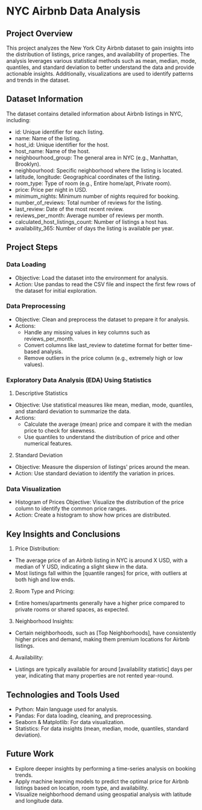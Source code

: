 # NYC Airbnb Data Analysis

## Project Overview
This project analyzes the New York City Airbnb dataset to gain insights into the distribution of listings, price ranges, and availability of properties. The analysis leverages various statistical methods such as mean, median, mode, quantiles, and standard deviation to better understand the data and provide actionable insights. Additionally, visualizations are used to identify patterns and trends in the dataset.

## Dataset Information
The dataset contains detailed information about Airbnb listings in NYC, including:

+ id: Unique identifier for each listing.
+ name: Name of the listing.
+ host_id: Unique identifier for the host.
+ host_name: Name of the host.
+ neighbourhood_group: The general area in NYC (e.g., Manhattan, Brooklyn).
+ neighbourhood: Specific neighborhood where the listing is located.
+ latitude, longitude: Geographical coordinates of the listing.
+ room_type: Type of room (e.g., Entire home/apt, Private room).
+ price: Price per night in USD.
+ minimum_nights: Minimum number of nights required for booking.
+ number_of_reviews: Total number of reviews for the listing.
+ last_review: Date of the most recent review.
+ reviews_per_month: Average number of reviews per month.
+ calculated_host_listings_count: Number of listings a host has.
+ availability_365: Number of days the listing is available per year.

## Project Steps
### Data Loading
+ Objective: Load the dataset into the environment for analysis.
+ Action: Use pandas to read the CSV file and inspect the first few rows of the dataset for initial exploration.

### Data Preprocessing
+ Objective: Clean and preprocess the dataset to prepare it for analysis.
+ Actions:
  + Handle any missing values in key columns such as reviews_per_month.
  + Convert columns like last_review to datetime format for better time-based analysis.
  + Remove outliers in the price column (e.g., extremely high or low values).

### Exploratory Data Analysis (EDA) Using Statistics

1. Descriptive Statistics

+ Objective: Use statistical measures like mean, median, mode, quantiles, and standard deviation to summarize the data.
+ Actions:
  + Calculate the average (mean) price and compare it with the median price to check for skewness.
  + Use quantiles to understand the distribution of price and other numerical features.

2. Standard Deviation

+ Objective: Measure the dispersion of listings' prices around the mean.
+ Action: Use standard deviation to identify the variation in prices.

### Data Visualization
+ Histogram of Prices
Objective: Visualize the distribution of the price column to identify the common price ranges.
+ Action: Create a histogram to show how prices are distributed.

## Key Insights and Conclusions
1. Price Distribution:

+ The average price of an Airbnb listing in NYC is around X USD, with a median of Y USD, indicating a slight skew in the data.
+ Most listings fall within the [quantile ranges] for price, with outliers at both high and low ends.

2. Room Type and Pricing:

+ Entire homes/apartments generally have a higher price compared to private rooms or shared spaces, as expected.

3. Neighborhood Insights:

+ Certain neighborhoods, such as [Top Neighborhoods], have consistently higher prices and demand, making them premium locations for Airbnb listings.

4. Availability:

+ Listings are typically available for around [availability statistic] days per year, indicating that many properties are not rented year-round.

## Technologies and Tools Used
+ Python: Main language used for analysis.
+ Pandas: For data loading, cleaning, and preprocessing.
+ Seaborn & Matplotlib: For data visualization.
+ Statistics: For data insights (mean, median, mode, quantiles, standard deviation).

## Future Work
+ Explore deeper insights by performing a time-series analysis on booking trends.
+ Apply machine learning models to predict the optimal price for Airbnb listings based on location, room type, and availability.
+ Visualize neighborhood demand using geospatial analysis with latitude and longitude data.

